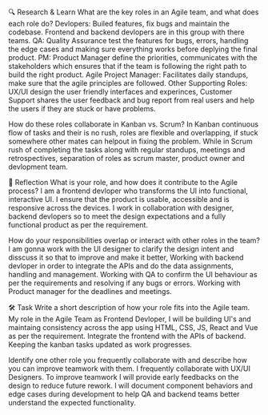 🔍 Research & Learn
What are the key roles in an Agile team, and what does each role do?
Devlopers: Builed features, fix bugs and maintain the codebase. Frontend and backend devlopers are in this group with there teams.
QA: Quality Assurance test the features for bugs, errors, handling the edge cases and making sure everything works before deplying the final product.
PM: Product Manager define the priorities, communicates with the stakeholders which ensures that if the team is following the right path to build the right product.
Agile Project Manager: Facilitates daily standups, make sure that the agile principles are followed.
Other Supporting Roles: UX/UI design the user friendly interfaces and experinces, Customer Support shares the user feedback and bug report from real users and help the users if they are stuck or have problems.

How do these roles collaborate in Kanban vs. Scrum?
In Kanban continuous flow of tasks and their is no rush, roles are flexible and overlapping, if stuck somewhere other mates can helpout in fixing the problem. While in Scrum rush of completing the tasks along with regular standups, meetings and retrospectives, separation of roles as scrum master, product owner and devlopment team.

📝 Reflection
What is your role, and how does it contribute to the Agile process?
I am a frontend devloper who transforms the UI into functional, interactive UI. I ensure that the product is usable, accessible and is responsive across the devices. I work in collaboration with designer, backend devlopers so to meet the design expectations and a fully functional product as per the requirement.

How do your responsibilities overlap or interact with other roles in the team?
I am gonna work with the UI designer to clarify the design intent and disscuss it so that to improve and make it better, Working with backend devloper in order to integrate the APIs and do the data assignments, handling and management. Working with QA to confirm the UI behaviour as per the requirements and resolving if any bugs or errors. Working with Product manager for the deadlines and meetings.

🛠️ Task
Write a short description of how your role fits into the Agile team.
My role in the Agile Team as Frontend Devloper, I will be building UI's and maintaing consistency across the app using HTML, CSS, JS, React and Vue as per the requirement. Integrate the frontend with the APIs of backend. Keeping the kanban tasks updated as work progresses.

Identify one other role you frequently collaborate with and describe how you can improve teamwork with them.
I frequently collaborate with UX/UI Designers. To improve teamwork I will provide early feedbacks on the design to reduce future rework. I will document component behaviors and edge cases during development to help QA and backend teams better understand the expected functionality.
